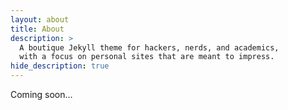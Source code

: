 ```yaml
---
layout: about
title: About
description: >
  A boutique Jekyll theme for hackers, nerds, and academics,
  with a focus on personal sites that are meant to impress.
hide_description: true
---
```


Coming soon...
